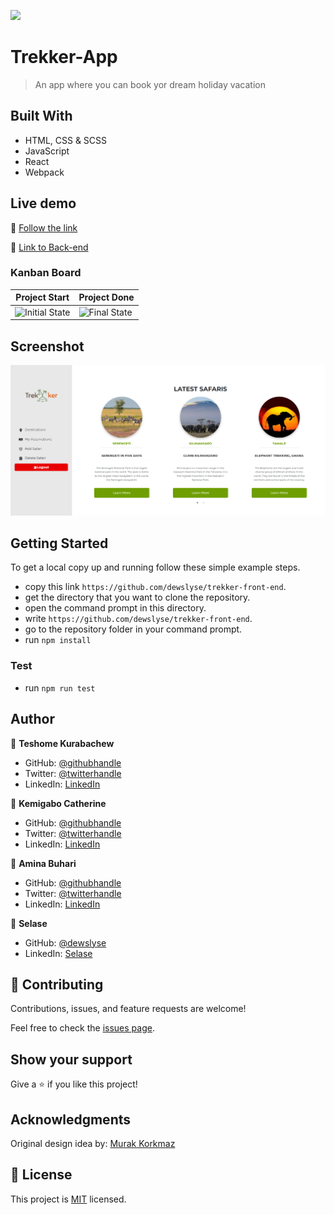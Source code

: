 ![](https://img.shields.io/badge/Microverse-blueviolet)

# Trekker-App

> An app where you can book yor dream holiday vacation

## Built With

- HTML, CSS & SCSS
- JavaScript
- React
- Webpack

## Live demo

🔗 [Follow the link](https://mv-trekker.netlify.app/)


🔗 [Link to Back-end](https://github.com/dewslyse/trekker-back-end)



### Kanban Board

 Project Start| Project Done
------------- | -------------
![Initial State](https://user-images.githubusercontent.com/8092327/184234854-3ca0bb13-d75a-4eb6-ad46-e2701a4ee11a.png)  | ![Final State](https://user-images.githubusercontent.com/8092327/186813311-3ee0f122-d999-4d34-91df-85c576ee77e4.png)


## Screenshot

<img src="./screenshot.png"> 



## Getting Started

To get a local copy up and running follow these simple example steps.

- copy this link `https://github.com/dewslyse/trekker-front-end`.
- get the directory that you want to clone the repository.
- open the command prompt in this directory.
- write `https://github.com/dewslyse/trekker-front-end`.
- go to the repository folder in your command prompt.
- run `npm install`

### Test 
- run `npm run test`

## Author
👤 **Teshome Kurabachew**

- GitHub: [@githubhandle](https://github.com/TesheMaximillan)
- Twitter: [@twitterhandle](https://twitter.com/TesheKura)
- LinkedIn: [LinkedIn](https://www.linkedin.com/in/teshome-kurabachew-aa8067180/)

👤 **Kemigabo Catherine**

- GitHub: [@githubhandle](https://github.com/kemigabocatherine)
- Twitter: [@twitterhandle](https://twitter.com/home?lang=en)
- LinkedIn: [LinkedIn](https://www.linkedin.com/in/kemigabocatherine/)

👤 **Amina Buhari**

- GitHub: [@githubhandle](https://github.com/AminaBuhari)
- Twitter: [@twitterhandle](https://twitter.com/AminaBuhari)
- LinkedIn: [LinkedIn](https://www.linkedin.com/in/amina-buhari/)

👤 **Selase**

- GitHub: [@dewslyse](https://github.com/dewslyse)
- LinkedIn: [Selase](https://github.com/dewslyse)



## 🤝 Contributing

Contributions, issues, and feature requests are welcome!

Feel free to check the [issues page](../../issues/).

## Show your support

Give a ⭐️ if you like this project!

## Acknowledgments
Original design idea by: [Murak Korkmaz](https://www.behance.net/gallery/26425031/Vespa-Responsive-Redesign)

## 📝 License

This project is [MIT](./LICENSE) licensed.
